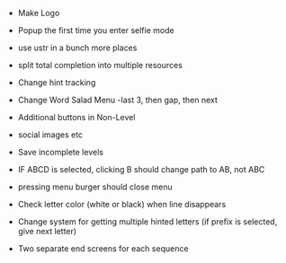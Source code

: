 
- Make Logo
- Popup the first time you enter selfie mode

- use ustr in a bunch more places
- split total completion into multiple resources
- Change hint tracking

- Change Word Salad Menu -last 3, then gap, then next


- Additional buttons in Non-Level
- social images etc
- Save incomplete levels
- IF ABCD is selected, clicking B should change path to AB, not ABC
- pressing menu burger should close menu

- Check letter color (white or black) when line disappears
- Change system for getting multiple hinted letters (if prefix is selected, give next letter)
- Two separate end screens for each sequence